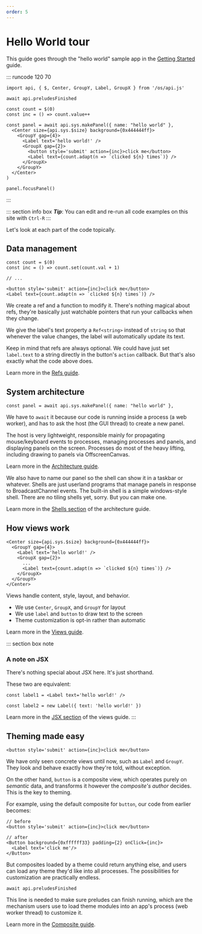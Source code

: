 ```yaml
---
order: 5
---
```


# Hello World tour

This guide goes through the "hello world" sample app in the [Getting Started](getting-started.md#getting-started) guide.

::: runcode 120 70
~~~tsx
import api, { $, Center, GroupY, Label, GroupX } from '/os/api.js'

await api.preludesFinished

const count = $(0)
const inc = () => count.value++

const panel = await api.sys.makePanel({ name: "hello world" },
  <Center size={api.sys.$size} background={0x444444ff}>
    <GroupY gap={4}>
      <Label text='hello world!' />
      <GroupX gap={2}>
        <button style='submit' action={inc}>click me</button>
        <Label text={count.adapt(n => `clicked ${n} times`)} />
      </GroupX>
    </GroupY>
  </Center>
)

panel.focusPanel()
~~~
:::

::: section info box
***Tip***: You can edit and re-run all code examples on this site with `Ctrl-R`
:::

Let's look at each part of the code topically.


## Data management

~~~tsx
const count = $(0)
const inc = () => count.set(count.val + 1)

// ...

<button style='submit' action={inc}>click me</button>
<Label text={count.adapt(n => `clicked ${n} times`)} />
~~~

We create a ref and a function to modify it.
There's nothing magical about refs,
they're basically just watchable pointers
that run your callbacks when they change.

We give the label's text property a `Ref<string>` instead of `string` so that
whenever the value changes, the label will automatically update its text.

Keep in mind that refs are always optional.
We could have just set `label.text` to a string
directly in the button's `action` callback.
But that's also exactly what the code above does.

Learn more in the [Refs guide](../guides/refs.md#refs).


## System architecture

~~~tsx
const panel = await api.sys.makePanel({ name: "hello world" },
~~~

We have to `await` it because our code is running inside a process (a web worker),
and has to ask the host (the GUI thread) to create a new panel.

The host is very lightweight, responsible mainly for
propagating mouse/keyboard events to processes,
managing processes and panels, and displaying panels on the screen.
Processes do most of the heavy lifting, including drawing to panels via OffscreenCanvas.

Learn more in the [Architecture guide](./technology.md#architecture).

We also have to name our panel so the shell can show it in a taskbar or whatever.
Shells are just userland programs that manage panels
in response to BroadcastChannel events.
The built-in shell is a simple windows-style shell.
There are no tiling shells yet, sorry. But you can make one.

Learn more in the [Shells section](./technology.md#shells) of the architecture guide.


## How views work

~~~tsx
<Center size={api.sys.$size} background={0x444444ff}>
  <GroupY gap={4}>
    <Label text='hello world!' />
    <GroupX gap={2}>
      ...
      <Label text={count.adapt(n => `clicked ${n} times`)} />
    </GroupX>
  </GroupY>
</Center>
~~~

Views handle content, style, layout, and behavior.

* We use `Center`, `GroupX`, and `GroupY` for layout
* We use `label` and `button` to draw text to the screen
* Theme customization is opt-in rather than automatic

Learn more in the [Views guide](../guides/views.md#views).

::: section box note
### A note on JSX

There's nothing special about JSX here. It's just shorthand.

These two are equivalent:

```tsx
const label1 = <Label text='hello world!' />

const label2 = new Label({ text: 'hello world!' })
```

Learn more in the [JSX section](../guides/views.md#jsx) of the views guide.
:::




## Theming made easy

~~~tsx
<button style='submit' action={inc}>click me</button>
~~~

We have only seen concrete views until now, such as `Label` and `GroupY`.
They look and behave exactly how they're told, without exception.

On the other hand, `button` is a composite view,
which operates purely on *semantic* data,
and transforms it however the *composite's author* decides.
This is the key to theming.

For example, using the default composite for `button`,
our code from earlier becomes:

~~~tsx
// before
<button style='submit' action={inc}>click me</button>

// after
<Button background={0xffffff33} padding={2} onClick={inc}>
  <Label text='click me'/>
</Button>
~~~

But composites loaded by a theme could return anything else,
and users can load any theme they'd like into all processes.
The possibilities for customization are practically endless.

```tsx
await api.preludesFinished
```

This line is needed to make sure preludes can finish running,
which are the mechanism users use to load theme modules into
an app's process (web worker thread) to customize it.

Learn more in the [Composite guide](../guides/composites.md#composites).
